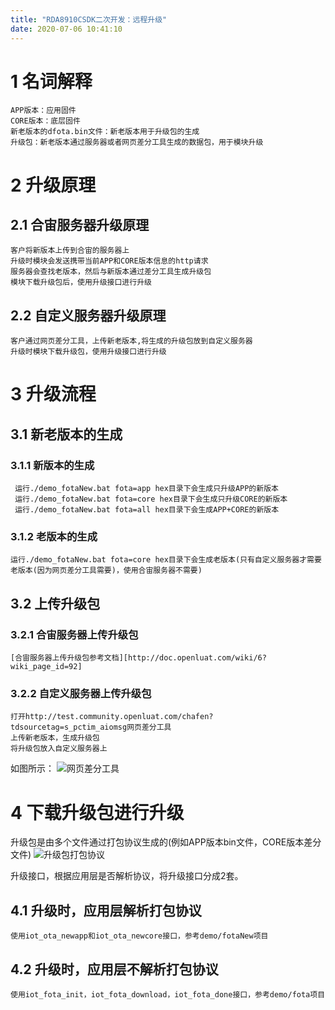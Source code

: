 ```yaml
---
title: "RDA8910CSDK二次开发：远程升级"
date: 2020-07-06 10:41:10
---
```


#  1 名词解释
	APP版本：应用固件
	CORE版本：底层固件
	新老版本的dfota.bin文件：新老版本用于升级包的生成
	升级包：新老版本通过服务器或者网页差分工具生成的数据包，用于模块升级
# 2 升级原理
## 	2.1 合宙服务器升级原理
	客户将新版本上传到合宙的服务器上
	升级时模块会发送携带当前APP和CORE版本信息的http请求
	服务器会查找老版本，然后与新版本通过差分工具生成升级包
	模块下载升级包后，使用升级接口进行升级
## 2.2 自定义服务器升级原理
	客户通过网页差分工具，上传新老版本,将生成的升级包放到自定义服务器
	升级时模块下载升级包，使用升级接口进行升级
# 3 升级流程
## 3.1 新老版本的生成
### 3.1.1 新版本的生成
	 运行./demo_fotaNew.bat fota=app hex目录下会生成只升级APP的新版本
	 运行./demo_fotaNew.bat fota=core hex目录下会生成只升级CORE的新版本
	 运行./demo_fotaNew.bat fota=all hex目录下会生成APP+CORE的新版本
### 3.1.2 老版本的生成
	运行./demo_fotaNew.bat fota=core hex目录下会生成老版本(只有自定义服务器才需要老版本(因为网页差分工具需要)，使用合宙服务器不需要)
## 3.2 上传升级包
### 3.2.1 合宙服务器上传升级包
	[合宙服务器上传升级包参考文档][http://doc.openluat.com/wiki/6?wiki_page_id=92]
### 3.2.2 自定义服务器上传升级包
	打开http://test.community.openluat.com/chafen?tdsourcetag=s_pctim_aiomsg网页差分工具
	上传新老版本，生成升级包
	将升级包放入自定义服务器上
如图所示：
![网页差分工具](http://openluat-luatcommunity.oss-cn-hangzhou.aliyuncs.com/images/20200706100254599_clipboard.png "网页差分工具")
# 4 下载升级包进行升级
升级包是由多个文件通过打包协议生成的(例如APP版本bin文件，CORE版本差分文件)
![升级包打包协议](http://openluat-luatcommunity.oss-cn-hangzhou.aliyuncs.com/images/20200706101749117_QQ截图20200706101712.png "升级包打包协议")

升级接口，根据应用层是否解析协议，将升级接口分成2套。
## 4.1 升级时，应用层解析打包协议
	使用iot_ota_newapp和iot_ota_newcore接口，参考demo/fotaNew项目
## 4.2 升级时，应用层不解析打包协议
	使用iot_fota_init，iot_fota_download，iot_fota_done接口，参考demo/fota项目
[https://doc.luatos.wiki/654]: http://https://doc.luatos.wiki/654 "合宙服务器上传升级包参考文档"